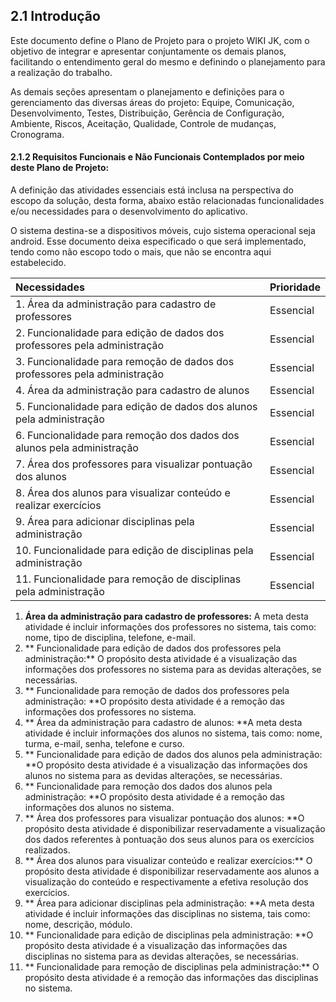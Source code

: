 ## 2.1  Introdução

Este documento define o Plano de Projeto para o projeto WIKI JK, com o objetivo de integrar e apresentar conjuntamente os demais planos, facilitando o entendimento geral do mesmo e definindo o planejamento para a realização do trabalho.

As demais seções apresentam o planejamento e definições para o gerenciamento das diversas áreas do projeto: Equipe, Comunicação, Desenvolvimento, Testes, Distribuição, Gerência de Configuração, Ambiente, Riscos, Aceitação, Qualidade, Controle de mudanças, Cronograma.

#### 2.1.2 Requisitos Funcionais  e Não Funcionais Contemplados por meio deste Plano de Projeto:

A definição das atividades essenciais está inclusa na perspectiva do escopo da solução, desta forma, abaixo estão relacionadas funcionalidades e/ou necessidades para o desenvolvimento do aplicativo.

O sistema destina-se a dispositivos móveis, cujo sistema operacional seja android. Esse documento deixa especificado o que será implementado, tendo como não escopo todo o mais, que não se encontra aqui estabelecido.

| **Necessidades** | **Prioridade** |
| :--- | :--- |
| 1. Área da administração para cadastro de professores | Essencial |
| 2. Funcionalidade para edição de dados dos professores pela administração | Essencial |
| 3. Funcionalidade para remoção de dados dos professores pela administração | Essencial |
| 4. Área da administração para cadastro de alunos | Essencial |
| 5. Funcionalidade para edição de dados dos alunos pela administração | Essencial |
| 6. Funcionalidade para remoção dos dados dos alunos pela administração | Essencial |
| 7. Área dos professores para visualizar pontuação dos alunos | Essencial |
| 8. Área dos alunos para visualizar conteúdo e realizar exercícios | Essencial |
| 9. Área para adicionar disciplinas pela administração | Essencial |
| 10. Funcionalidade para edição de disciplinas pela administração | Essencial |
| 11. Funcionalidade para remoção de disciplinas pela administração | Essencial |



1. **Área da administração para cadastro de professores:** A meta desta atividade é incluir informações dos professores no sistema, tais como: nome, tipo de disciplina, telefone, e-mail.
2. ** Funcionalidade para edição de dados dos professores pela administração:** O propósito desta atividade é a visualização das informações dos professores no sistema para as devidas alterações, se necessárias.
3. ** Funcionalidade para remoção de dados dos professores pela administração: **O propósito desta atividade é a remoção das informações dos professores no sistema.
4. ** Área da administração para cadastro de alunos: **A meta desta atividade é incluir informações dos alunos no sistema, tais como: nome, turma, e-mail, senha, telefone e curso.
5. ** Funcionalidade para edição de dados dos alunos pela administração: **O propósito desta atividade é a visualização das informações dos alunos no sistema para as devidas alterações, se necessárias.
6. ** Funcionalidade para remoção dos dados dos alunos pela administração: **O propósito desta atividade é a remoção das informações dos alunos no sistema.
7. ** Área dos professores para visualizar pontuação dos alunos: **O propósito desta atividade é disponibilizar reservadamente a visualização dos dados referentes à pontuação dos seus alunos para os exercícios realizados.
8. ** Área dos alunos para visualizar conteúdo e realizar exercícios:** O propósito desta atividade é disponibilizar reservadamente aos alunos a visualização do conteúdo e respectivamente a efetiva resolução dos exercícios.
9. ** Área para adicionar disciplinas pela administração: **A meta desta atividade é incluir informações das disciplinas no sistema, tais como: nome, descrição, módulo.
10. ** Funcionalidade para edição de disciplinas pela administração: **O propósito desta atividade é a visualização das informações das disciplinas no sistema para as devidas alterações, se necessárias.
11. ** Funcionalidade para remoção de disciplinas pela administração:** O propósito desta atividade é a remoção das informações das disciplinas no sistema.

### 



